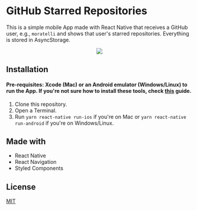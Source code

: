 # GitHub Starred Repositories
This is a simple mobile App made with React Native that receives a GitHub user, e.g., ``moratelli`` and shows that user's starred repositories. Everything is stored in AsyncStorage.

<p align="center">
  <img src="./app.gif">
</p>

## Installation

#### Pre-requisites: Xcode (Mac) or an Android emulator (Windows/Linux) to run the App. If you're not sure how to install these tools, check [this](https://docs.rocketseat.dev/ambiente-react-native/introducao) guide.

1. Clone this repository.
2. Open a Terminal.
3. Run ``yarn react-native run-ios`` if you're on Mac or ``yarn react-native run-android`` if you're on Windows/Linux.

## Made with

- React Native
- React Navigation
- Styled Components

## License

[MIT](https://choosealicense.com/licenses/mit/)
